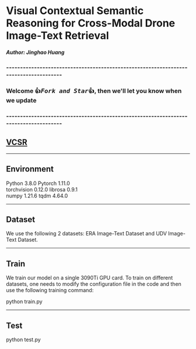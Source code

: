 # Visual Contextual Semantic Reasoning for Cross-Modal Drone Image-Text Retrieval

##### Author: Jinghao Huang 

### -------------------------------------------------------------------------------------
### Welcome :+1:_<big>`Fork and Star`</big>_:+1:, then we'll let you know when we update

### -------------------------------------------------------------------------------------

##
## [VCSR](VCSR/README.md)

--------------------------
## Environment

Python 3.8.0 
Pytorch 1.11.0  
torchvision 0.12.0
librosa 0.9.1  
numpy 1.21.6
tqdm 4.64.0

--------------------------
## Dataset
We use the following 2 datasets: ERA Image-Text Dataset and UDV Image-Text Dataset.

--------------------------
## Train

We train our model on a single 3090Ti GPU card. To train on different datasets, one needs to modify the configuration file in the code and then use the following training command:

 python train.py 

--------------------------
## Test

 python test.py
